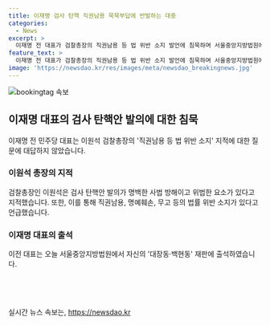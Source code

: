 ```yaml
---
title: 이재명 검사 탄핵 직권남용 묵묵부답에 반발하는 대중
categories:
  - News
excerpt: >
  이재명 전 대표가 검찰총장의 직권남용 등 법 위반 소지 발언에 침묵하며 서울중앙지방법원에서의 재판에 출석했습니다. 이 전 대표는 기자들의 질문에 대답을 하지 않았으며, 검찰총장은 탄핵안을 사법 방해로 지적하면서 법 위반이 있다고 지적하고 있습니다.
feature_text: >
  이재명 전 대표가 검찰총장의 직권남용 등 법 위반 소지 발언에 침묵하며 서울중앙지방법원에서의 재판에 출석했습니다. 이 전 대표는 기자들의 질문에 대답을 하지 않았으며, 검찰총장은 탄핵안을 사법 방해로 지적하면서 법 위반이 있다고 지적하고 있습니다.
image: 'https://newsdao.kr/res/images/meta/newsdao_breakingnews.jpg'
---
```


<p><img src="https://newsdao.kr/res/images/meta/newsdao_breakingnews.jpg" alt="bookingtag 속보" /></p>

<h2 data-ke-size="size26">이재명 대표의 검사 탄핵안 발의에 대한 침묵</h2>

<p data-ke-size="size16">이재명 전 민주당 대표는 이원석 검찰총장의 '직권남용 등 법 위반 소지' 지적에 대한 질문에 대답하지 않았습니다.</p>

<h3>이원석 총장의 지적</h3>

<p data-ke-size="size16">검찰총장인 이원석은 검사 탄핵안 발의가 명백한 사법 방해이고 위법한 요소가 있다고 지적했습니다. 또한, 이를 통해 직권남용, 명예훼손, 무고 등의 법률 위반 소지가 있다고 언급했습니다.</p>

<h3>이재명 대표의 출석</h3>

<p data-ke-size="size16">이전 대표는 오늘 서울중앙지방법원에서 자신의 '대장동·백현동' 재판에 출석하였습니다.</p>

<p data-ke-size="size16">&nbsp;</p>

<p data-ke-size="size16">&nbsp;</p>
실시간 뉴스 속보는, <a href="https://newsdao.kr" rel="dofollow">https://newsdao.kr</a>


